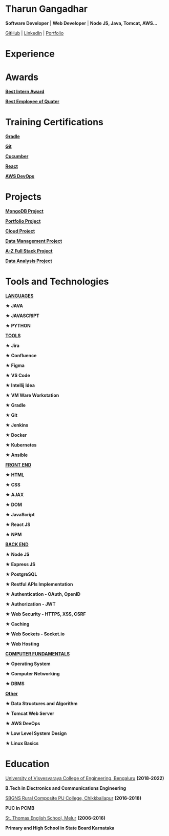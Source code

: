 # Tharun Gangadhar

**Software Developer** | **Web Developer** | **Node JS, Java, Tomcat, AWS...**

[GitHub](https://github.com/Tharun-Gangadhar) | [LinkedIn](https://www.linkedin.com/in/tharun-tg/) | [Portfolio](https://portifx.com/)


# Experience


# Awards

**[Best Intern Award]()**

**[Best Employee of Quater]()**


# Training Certifications

**[Gradle]()**

**[Git]()**

**[Cucumber]()**

**[React]()**

**[AWS DevOps]()**

# Projects

**[MongoDB Project]()**

**[Portfolio Project]()**

**[Cloud Project]()**

**[Data Management Project]()**

**[A-Z Full Stack Project]()**

**[Data Analysis Project]()**


# Tools and Technologies

**[LANGUAGES]()**

**★ JAVA**

**★ JAVASCRIPT**

**★ PYTHON**

**[TOOLS]()**

**★ Jira**

**★ Confluence**

**★ Figma**

**★ VS Code**

**★ Intellij Idea**

**★ VM Ware Workstation**

**★ Gradle**

**★ Git**

**★ Jenkins**

**★ Docker**

**★ Kubernetes**

**★ Ansible**

**[FRONT END]()**

**★ HTML**

**★ CSS**

**★ AJAX**

**★ DOM**

**★ JavaScript**

**★ React JS**

**★ NPM**

**[BACK END]()**

**★ Node JS**

**★ Express JS**

**★ PostgreSQL**

**★ Restful APIs Implementation**

**★ Authentication - OAuth, OpenID**

**★ Authorization  - JWT**

**★ Web Security - HTTPS, XSS, CSRF**

**★ Caching**

**★ Web Sockets - Socket.io**

**★ Web Hosting**

**[COMPUTER FUNDAMENTALS]()**

**★ Operating System**

**★ Computer Networking**

**★ DBMS**

**[Other]()**

**★ Data Structures and Algorithm**

**★ Tomcat Web Server**

**★ AWS DevOps**

**★ Low Level System Design**

**★ Linux Basics**


# Education

[University of Visvesvaraya College of Engineering, Bengaluru](https://uvce.ac.in/) **(2018-2022)**

**B.Tech in Electronics and Communications Engineering**

[SBGNS Rural Composite PU College, Chikkballapur](https://schools.org.in/chikkaballapura/29290324951/sbgns-rural-pu-college-agalagurki.html) **(2016-2018)**

**PUC in PCMB**

[St. Thomas English School, Melur]() **(2006-2016)** 

**Primary and High School in State Board Karnataka**

